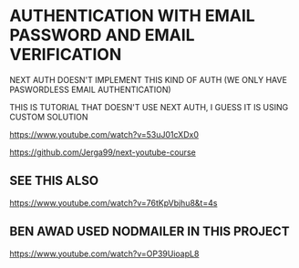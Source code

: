 # AUTHENTICATION WITH EMAIL PASSWORD AND EMAIL VERIFICATION

NEXT AUTH DOESN'T IMPLEMENT THIS KIND OF AUTH (WE ONLY HAVE PASWORDLESS EMAIL AUTHENTICATION)

THIS IS TUTORIAL THAT DOESN'T USE NEXT AUTH, I GUESS IT IS USING CUSTOM SOLUTION

<https://www.youtube.com/watch?v=53uJ01cXDx0>

<https://github.com/Jerga99/next-youtube-course>

## SEE THIS ALSO

<https://www.youtube.com/watch?v=76tKpVbjhu8&t=4s>

## BEN AWAD USED NODMAILER IN THIS PROJECT

<https://www.youtube.com/watch?v=OP39UioapL8>